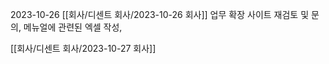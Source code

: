 2023-10-26 [[회사/디센트 회사/2023-10-26 회사]] 업무 확장 사이트 재검토 및 문의, 메뉴얼에 관련된 엑셀 작성,

[[회사/디센트 회사/2023-10-27 회사]]